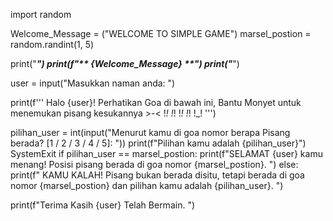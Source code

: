 import random

Welcome_Message = ("WELCOME TO SIMPLE GAME")
marsel_postion = random.randint(1, 5)

print("*******************************")
print(f"** {Welcome_Message} **")
print("*******************************")

user = input("Masukkan naman anda: ")

print(f'''
Halo {user}! Perhatikan Goa di bawah ini, Bantu Monyet untuk menemukan pisang kesukannya >-<
!_! !_! !_! !_! !_!
''')

pilihan_user = int(input("Menurut kamu di goa nomor berapa Pisang berada? [1 / 2 / 3 / 4 / 5]: "))
print(f"Pilihan kamu adalah {pilihan_user}")
SystemExit
if pilihan_user == marsel_postion:
    print(f"SELAMAT {user} kamu menang! Posisi pisang berada di goa nomor {marsel_postion}. ")
else:
    print(f" KAMU KALAH! Pisang bukan berada disitu, tetapi berada di goa nomor {marsel_postion} dan pilihan kamu adalah {pilihan_user}. ")

print(f"Terima Kasih {user} Telah Bermain. ")

